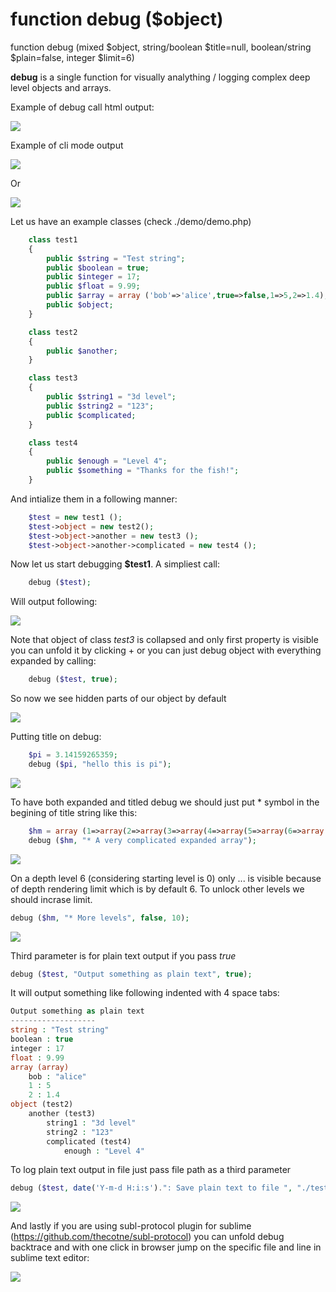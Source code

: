 function debug ($object)
================

function debug (mixed $object, string/boolean $title=null, boolean/string $plain=false, integer $limit=6)

**debug** is a single function for visually analything / logging complex deep level objects and arrays.

Example of debug call html output:

![](./demo/php-debug.png)

Example of cli mode output

![](./demo/php-cli-debug.png)

Or

![](./demo/php-visually-debug-array.png)

Let us have an example classes (check ./demo/demo.php)
```php
	class test1
	{
		public $string = "Test string";
		public $boolean = true;
		public $integer = 17;
		public $float = 9.99;
		public $array = array ('bob'=>'alice',true=>false,1=>5,2=>1.4);
		public $object;
	}

	class test2
	{
		public $another;
	}

	class test3
	{
		public $string1 = "3d level";
		public $string2 = "123";
		public $complicated;
	}

	class test4
	{
		public $enough = "Level 4";
		public $something = "Thanks for the fish!";
	}
```

And intialize them in a following manner:
```php
	$test = new test1 ();
	$test->object = new test2();
	$test->object->another = new test3 ();
	$test->object->another->complicated = new test4 ();
```

Now let us start debugging **$test1**. A simpliest call:
```php
	debug ($test);
```
Will output following:

![](./demo/php-debug-object.png)

Note that object of class *test3* is collapsed and only first property is visible you can unfold it by clicking + or you can just debug object with everything expanded by calling:

```php
	debug ($test, true);
```
So now we see hidden parts of our object by default

![](./demo/php-debug-object-expand.png)

Putting title on debug:
```php
	$pi = 3.14159265359;
	debug ($pi, "hello this is pi");
```

![](./demo/php-debug-pi.png)

To have both expanded and titled debug we should just put * symbol in the begining of title string like this:
```php
	$hm = array (1=>array(2=>array(3=>array(4=>array(5=>array(6=>array(7=>array(8=>"Last depth we created"))))))));
	debug ($hm, "* A very complicated expanded array");
```

![](./demo/php-visually-debug-array.png)

On a depth level 6 (considering starting level is 0) only ... is visible because of depth rendering limit which is by default 6. To unlock other levels we should incrase limit.

```php
debug ($hm, "* More levels", false, 10);
```

![](./demo/php-visually-debug-array-full.png)

Third parameter is for plain text output if you pass *true*
```php
debug ($test, "Output something as plain text", true);
```
It will output something like following indented with 4 space tabs:

```php
Output something as plain text
-------------------
string : "Test string"
boolean : true
integer : 17
float : 9.99
array (array)
    bob : "alice"
    1 : 5
    2 : 1.4
object (test2)
    another (test3)
        string1 : "3d level"
        string2 : "123"
        complicated (test4)
            enough : "Level 4"

```

To log plain text output in file just pass file path as a third parameter
```php
debug ($test, date('Y-m-d H:i:s').": Save plain text to file ", "./test.log");
```

![](./demo/php-log-variable.png)

And lastly if you are using subl-protocol plugin for sublime (https://github.com/thecotne/subl-protocol) you can unfold debug backtrace and with one click in browser jump on the specific file and line in sublime text editor:

![](./demo/php-debug-sublime-protocol.png)